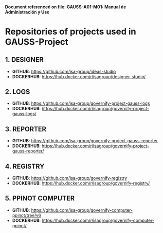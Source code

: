 #### <i class="icon-file"></i> Document referenced on file:  GAUSS-A01-M01: Manual de Administración y Uso

# Repositories of projects used in GAUSS-Project

## 1. DESIGNER
  * **GITHUB**: https://github.com/isa-group/ideas-studio
  * **DOCKERHUB**: https://hub.docker.com/r/isagroup/designer-studio/
## 2. LOGS
  * **GITHUB**: https://github.com/isa-group/governify-project-gauss-logs
  * **DOCKERHUB**: https://hub.docker.com/r/isagroup/governify-project-gauss-logs/
## 3. REPORTER
  * **GITHUB**: https://github.com/isa-group/governify-project-gauss-reporter
  * **DOCKERHUB**: https://hub.docker.com/r/isagroup/governify-project-gauss-reporter/
## 4. REGISTRY
  * **GITHUB**: https://github.com/isa-group/governify-registry
  * **DOCKERHUB**: https://hub.docker.com/r/isagroup/governify-registry/
## 5. PPINOT COMPUTER
  * **GITHUB**: https://github.com/isa-group/governify-computer-ppinot/tree/v6
  * **DOCKERHUB**: https://hub.docker.com/r/isagroup/governify-computer-ppinot/

